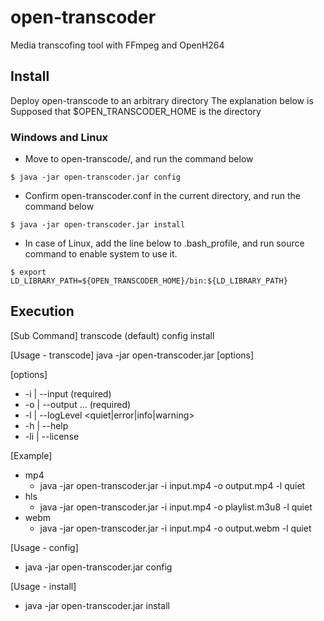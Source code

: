 open-transcoder
===============

Media transcofing tool with FFmpeg and OpenH264

Install
--------

Deploy open-transcode to an arbitrary directory
The explanation below is Supposed that $OPEN_TRANSCODER_HOME is the directory

### Windows and Linux

- Move to open-transcode/, and run the command below

~~~
$ java -jar open-transcoder.jar config
~~~

- Confirm open-transcoder.conf in the current directory, and run the command below

~~~
$ java -jar open-transcoder.jar install
~~~

- In case of Linux, add the line below to .bash_profile, and run source command to enable system to use it.

~~~
$ export LD_LIBRARY_PATH=${OPEN_TRANSCODER_HOME}/bin:${LD_LIBRARY_PATH}
~~~

Execution
--------

[Sub Command]
transcode (default)
config
install

[Usage - transcode]
java -jar open-transcoder.jar [options]

[options]
-  -i  | --input  <file>    (required)
-  -o  | --output <file>... (required)
-  -l  | --logLevel <quiet|error|info|warning>
-  -h  | --help
-  -li | --license

[Example]
-  mp4
    -  java -jar open-transcoder.jar -i input.mp4 -o output.mp4 -l quiet
-  hls
    -  java -jar open-transcoder.jar -i input.mp4 -o playlist.m3u8 -l quiet
-  webm
    -  java -jar open-transcoder.jar -i input.mp4 -o output.webm -l quiet

[Usage - config]
-  java -jar open-transcoder.jar config

[Usage - install]
-  java -jar open-transcoder.jar install

